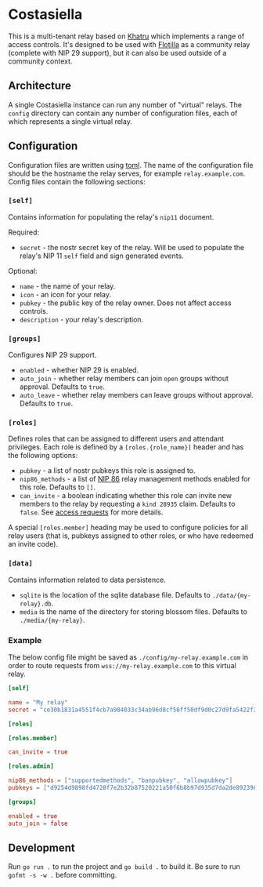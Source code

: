 # Costasiella

This is a multi-tenant relay based on [Khatru](https://gitworkshop.dev/fiatjaf.com/nostrlib/tree/master/khatru) which implements a range of access controls. It's designed to be used with [Flotilla](https://flotilla.social) as a community relay (complete with NIP 29 support), but it can also be used outside of a community context.

## Architecture

A single Costasiella instance can run any number of "virtual" relays. The `config` directory can contain any number of configuration files, each of which represents a single virtual relay.

## Configuration

Configuration files are written using [toml](https://toml.io). The name of the configuration file should be the hostname the relay serves, for example `relay.example.com`. Config files contain the following sections:

### `[self]`

Contains information for populating the relay's `nip11` document.

Required:

- `secret` - the nostr secret key of the relay. Will be used to populate the relay's NIP 11 `self` field and sign generated events.

Optional:

- `name` - the name of your relay.
- `icon` - an icon for your relay.
- `pubkey` - the public key of the relay owner. Does not affect access controls.
- `description` - your relay's description.

### `[groups]`

Configures NIP 29 support.

- `enabled` - whether NIP 29 is enabled.
- `auto_join` - whether relay members can join `open` groups without approval. Defaults to `true`.
- `auto_leave` - whether relay members can leave groups without approval. Defaults to `true`.

### `[roles]`

Defines roles that can be assigned to different users and attendant privileges. Each role is defined by a `[roles.{role_name}]` header and has the following options:

- `pubkey` - a list of nostr pubkeys this role is assigned to.
- `nip86_methods` - a list of [NIP 86](https://github.com/nostr-protocol/nips/blob/master/86.md) relay management methods enabled for this role. Defaults to `[]`.
- `can_invite` - a boolean indicating whether this role can invite new members to the relay by requesting a `kind 28935` claim. Defaults to `false`. See [access requests](https://github.com/nostr-protocol/nips/pull/1079) for more details.

A special `[roles.member]` heading may be used to configure policies for all relay users (that is, pubkeys assigned to other roles, or who have redeemed an invite code).

### `[data]`

Contains information related to data persistence.

- `sqlite` is the location of the sqlite database file. Defaults to `./data/{my-relay}.db`.
- `media` is the name of the directory for storing blossom files. Defaults to `./media/{my-relay}`.

### Example

The below config file might be saved as `./config/my-relay.example.com` in order to route requests from `wss://my-relay.example.com` to this virtual relay.

```toml
[self]

name = "My relay"
secret = "ce30b1831a4551f4cb7a984033c34ab96d8cf56ff50df9d0c27d9fa5422f2278"

[roles]

[roles.member]

can_invite = true

[roles.admin]

nip86_methods = ["supportedmethods", "banpubkey", "allowpubkey"]
pubkeys = ["d9254d9898fd4728f7e2b32b87520221a50f6b8b97d935d7da2de8923988aa6d"]

[groups]

enabled = true
auto_join = false
```

## Development

Run `go run .` to run the project and `go build .` to build it. Be sure to run `gofmt -s -w .` before committing.
